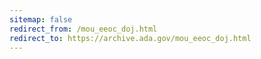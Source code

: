 ```yaml
---
sitemap: false 
redirect_from: /mou_eeoc_doj.html 
redirect_to: https://archive.ada.gov/mou_eeoc_doj.html 
---
```

